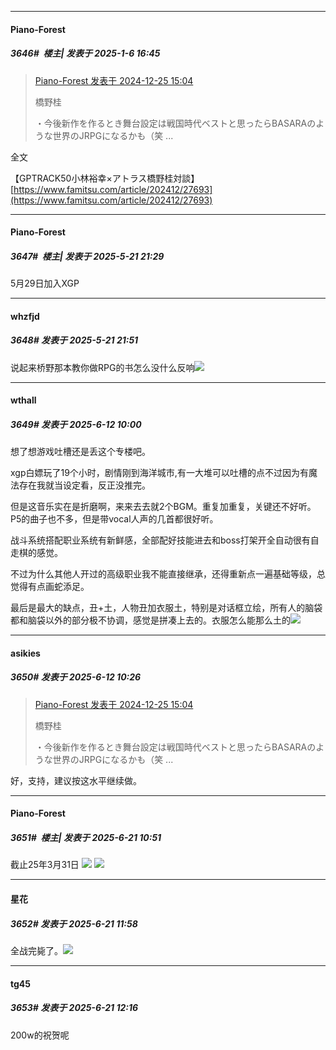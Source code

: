 ﻿
*****

####  Piano-Forest  
##### 3646#         楼主| 发表于 2025-1-6 16:45

<blockquote><a href="httphttps://bbs.saraba1st.com/2b/forum.php?mod=redirect&amp;goto=findpost&amp;pid=67014392&amp;ptid=2140224" target="_blank">Piano-Forest 发表于 2024-12-25 15:04</a>

橋野桂

・今後新作を作るとき舞台設定は戦国時代ベストと思ったらBASARAのような世界のJRPGになるかも（笑 ...</blockquote>
全文

【GPTRACK50小林裕幸×アトラス橋野桂対談】
[https://www.famitsu.com/article/202412/27693](https://www.famitsu.com/article/202412/27693)

*****

####  Piano-Forest  
##### 3647#         楼主| 发表于 2025-5-21 21:29

5月29日加入XGP


*****

####  whzfjd  
##### 3648#       发表于 2025-5-21 21:51

说起来桥野那本教你做RPG的书怎么没什么反响<img src="https://static.stage1st.com/image/smiley/face2017/018.png" referrerpolicy="no-referrer">

*****

####  wthall  
##### 3649#       发表于 2025-6-12 10:00

想了想游戏吐槽还是丢这个专楼吧。

xgp白嫖玩了19个小时，剧情刚到海洋城市,有一大堆可以吐槽的点不过因为有魔法存在我就当设定看，反正没推完。

但是这音乐实在是折磨啊，来来去去就2个BGM。重复加重复，关键还不好听。P5的曲子也不多，但是带vocal人声的几首都很好听。

战斗系统搭配职业系统有新鲜感，全部配好技能进去和boss打架开全自动很有自走棋的感觉。

不过为什么其他人开过的高级职业我不能直接继承，还得重新点一遍基础等级，总觉得有点画蛇添足。

最后是最大的缺点，丑+土，人物丑加衣服土，特别是对话框立绘，所有人的脑袋都和脑袋以外的部分极不协调，感觉是拼凑上去的。衣服怎么能那么土的<img src="https://static.stage1st.com/image/smiley/face2017/125.png" referrerpolicy="no-referrer">


*****

####  asikies  
##### 3650#       发表于 2025-6-12 10:26

<blockquote><a href="httphttps://stage1st.com/2b/forum.php?mod=redirect&amp;goto=findpost&amp;pid=67014392&amp;ptid=2140224" target="_blank">Piano-Forest 发表于 2024-12-25 15:04</a>

橋野桂

・今後新作を作るとき舞台設定は戦国時代ベストと思ったらBASARAのような世界のJRPGになるかも（笑 ...</blockquote>
好，支持，建议按这水平继续做。

*****

####  Piano-Forest  
##### 3651#         楼主| 发表于 2025-6-21 10:51

截止25年3月31日
<img src="https://p.sda1.dev/25/671f3b408089722f32980431d5026b45/awrlf-5jgzx-020.jpg" referrerpolicy="no-referrer">
<img src="https://p.sda1.dev/25/4404d36f56eacabf9b0f589f95849fea/awrlf-5jgzx-027.jpg" referrerpolicy="no-referrer">


*****

####  星花  
##### 3652#       发表于 2025-6-21 11:58

全战完毙了。<img src="https://static.stage1st.com/image/smiley/face2017/066.png" referrerpolicy="no-referrer">


*****

####  tg45  
##### 3653#       发表于 2025-6-21 12:16

200w的祝贺呢


